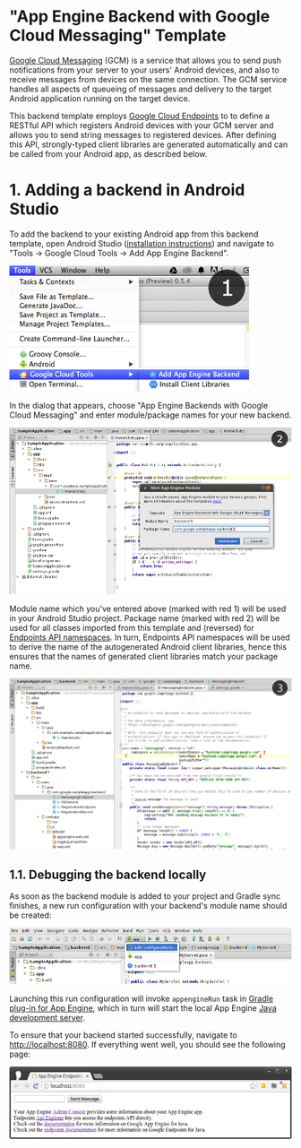 "App Engine Backend with Google Cloud Messaging" Template
===========================================

[Google Cloud Messaging](http://developer.android.com/google/gcm) (GCM) is a service that allows you to send push notifications from your server to your users' Android devices, and also to receive messages from devices on the same connection. The GCM service handles all aspects of queueing of messages and delivery to the target Android application running on the target device.

This backend template employs [Google Cloud Endpoints](https://developers.google.com/appengine/docs/java/endpoints) to to define a RESTful API which registers Android devices with your GCM server and allows you to send string messages to registered devices. After defining this API, strongly-typed client libraries are generated automatically and can be called from your Android app, as described below.

# 1. Adding a backend in Android Studio

To add the backend to your existing Android app from this backend template, open Android Studio ([installation instructions](https://developer.android.com/sdk/installing/studio.html)) and navigate to "Tools &rarr; Google Cloud Tools &rarr; Add App Engine Backend".

![Tools &rarr; Google Cloud Tools &rarr; Add App Engine Backend](/doc/img/add-app-engine-backend-menu-scaled.png)

In the dialog that appears, choose "App Engine Backends with Google Cloud Messaging" and enter module/package names for your new backend.

![Tools &rarr; Google Cloud Tools &rarr; Add App Engine Backend](/doc/img/add-app-engine-backend-menu-gcm.png)

Module name which you've entered above (marked with red 1) will be used in your Android Studio project. Package name (marked with red 2) will be used for all classes imported from this template and (reversed) for [Endpoints API namespaces](https://developers.google.com/appengine/docs/java/endpoints/annotations#apinamespace). In turn, Endpoints API namespaces will be used to derive the name of the autogenerated Android client libraries, hence this ensures that the names of generated client libraries match your package name.

![Added "HelloWorld" backend. Red numbers 1 and 2 indicate that the module name and the package names came from "New App Engine Module" dialog](/doc/img/added-backend-gcm.png)

## 1.1. Debugging the backend locally

As soon as the backend module is added to your project and Gradle sync finishes, a new run configuration with your backend's module name should be created:

![Created run configuration](/doc/img/run-configuration.png)

Launching this run configuration will invoke `appengineRun` task in [Gradle plug-in for App Engine](https://github.com/GoogleCloudPlatform/gradle-appengine-plugin), which in turn will start the local App Engine [Java development server](https://developers.google.com/appengine/docs/java/tools/devserver).

To ensure that your backend started successfully, navigate to [http://localhost:8080](http://localhost:8080). If everything went well, you should see the following page:

!["HelloWorld" backend running in local Java development server](/doc/img/devappserver-gcm.png)

<!---
# 2. Connecting your Android app to the backend

First of all, you need to add the [permissions required by Google Cloud Messaging](http://developer.android.com/google/gcm/client.html#manifest) into the Android manifest of your app (if they're not already there). To achieve this, add the following lines into your `AndroidManifest.xml` file:

```xml
<uses-permission android:name="android.permission.INTERNET" />
<uses-permission android:name="android.permission.GET_ACCOUNTS" />
<uses-permission android:name="android.permission.WAKE_LOCK" />
<uses-permission android:name="com.google.android.c2dm.permission.RECEIVE" />

<permission android:name="com.example.gcm.permission.C2D_MESSAGE" android:protectionLevel="signature" />
<uses-permission android:name="com.example.gcm.permission.C2D_MESSAGE" />
```

Secondly, install the client libraries generated for your newly-added Endpoints API into your [local Maven repository](https://maven.apache.org/guides/introduction/introduction-to-repositories.html) by selecting your backend module in Android Studio's "Project" pane and navigating to "Tools &rarr; Google Cloud Tools &rarr; Install Client Libraries".

!["Tools &rarr; Google Cloud Tools &rarr; Install Client Libraries" ](/doc/img/install-client-libraries.png)

Then add the dependencies on the installed client libraries to your Android app's `build.gradle` file:

```gradle
repositories {
    // Reference the local Maven repository
    mavenLocal()
}

dependencies {
    // Make sure that you have installed "Extras -> Google Play services" component in Android SDK Manager
    compile 'com.google.android.gms:play-services:3.1.+'

    compile ('com.google.http-client:google-http-client-android:1.18.0-rc') {
        exclude (group: 'com.google.android', module: 'android')
        exclude (group: 'org.apache.httpcomponents', module: 'httpclient')
    }

    compile ('<your package name>:messaging:v1-1.18.0-rc-SNAPSHOT') {
        exclude (group: 'org.apache.httpcomponents', module: 'httpclient')
    }
    compile ('<your package name>:registration:v1-1.18.0-rc-SNAPSHOT') {
        exclude (group: 'org.apache.httpcomponents', module: 'httpclient')
    }
}
```

Don't forget to replace `<your package name>` with your actual package name in `<your package name>:messaging:v1-1.18.0-rc-SNAPSHOT'` and `<your package name>:registration:v1-1.18.0-rc-SNAPSHOT'`!

(In this example, the resulting compile dependencies would be `com.google.sampleapp.backend:messaging:v1-1.18.0-rc-SNAPSHOT` and `com.google.sampleapp.backend:registration:v1-1.18.0-rc-SNAPSHOT`.)

If prompted by Android Studio, use "Sync Now" hyperlink in the top-right corner to inform the IDE about the changes to Gradle build files.

TBD: minimal set of client-side code which would attempt to register with the backend onCreate and would have a simple BroadcastReceiver to display a toast when the server sends a message.
-->
